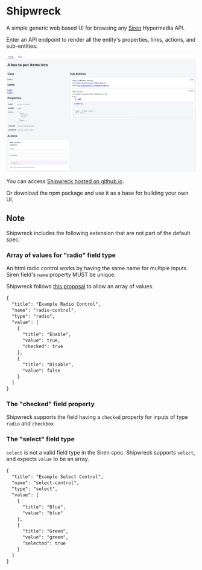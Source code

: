 # Shipwreck

A simple generic web based UI for browsing any [Siren](https://github.com/kevinswiber/siren) Hypermedia API.

Enter an API endpoint to render all the entity's properties, links, actions, and sub-entities.

![entity](./images/shipwreck.entity.png)

You can access [Shipwreck hosted on github.io](https://stephenwright.github.io/shipwreck/).

Or download the npm package and use it as a base for building your own UI.

## Note

Shipwreck includes the following extension that are not part of the default spec.

### Array of values for "radio" field type

An html radio control works by having the same name for multiple inputs.
Siren field's `name` property MUST be unique.

Shipwreck follows [this proposal](https://groups.google.com/forum/#!msg/siren-hypermedia/8mbOX44gguU/qLzbV0LDBgAJ)
to allow an array of values.

```
{
  "title": "Example Radio Control",
  "name": "radio-control",
  "type": "radio",
  "value": [
    {
      "title": "Enable",
      "value": true,
      "checked": true
    },
    {
      "title": "Disable",
      "value": false
    }
  ]
}
```

### The "checked" field property

Shipwreck supports the field having a `checked` property for inputs of type `radio` and `checkbox`

### The "select" field type

`select` is not a valid field type in the Siren spec. Shipwreck supports `select`, and expects `value` to be an array.

```
{
  "title": "Example Select Control",
  "name": "select-control",
  "type": "select",
  "value": [
    {
      "title": "Blue",
      "value": "blue"
    },
    {
      "title": "Green",
      "value": "green",
      "selected": true
    }
  ]
}
```
